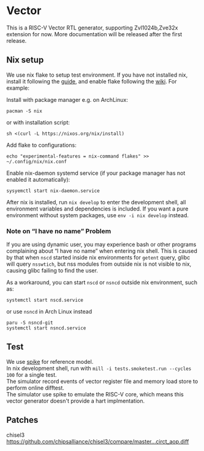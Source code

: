 # Vector

This is a RISC-V Vector RTL generator, supporting Zvl1024b,Zve32x extension for now.
More documentation will be released after the first release.

## Nix setup

We use nix flake to setup test environment. If you have not installed nix, install it following the [guide](https://nixos.org/manual/nix/stable/installation/installing-binary.html), and enable flake following the [wiki](https://nixos.wiki/wiki/Flakes#Enable_flakes). For example:

Install with package manager e.g. on ArchLinux:
```shell
pacman -S nix
```
or with installation script:
```
sh <(curl -L https://nixos.org/nix/install)
```

Add flake to configurations:
```shell
echo "experimental-features = nix-command flakes" >> ~/.config/nix/nix.conf
```

Enable nix-daemon systemd service (if your package manager has not enabled it automatically):
```shell
sysyemctl start nix-daemon.service
```

After nix is installed, run `nix develop` to enter the development shell, all environment variables and dependencies is included. If you want a pure environment without system packages, use `env -i nix develop` instead.

### Note on “I have no name” Problem
If you are using dynamic user, you may experience bash or other programs complaining about “I have no name” when entering nix shell. This is caused by that when `nscd` started inside nix environments for `getent` query, glibc will query `nsswtich`, but nss modules from outside nix is not visible to nix, causing glibc failing to find the user.

As a workaround, you can start `nscd` or `nsncd` outside nix environment, such as:
```shell
systemctl start nscd.service
```
or use `nsncd` in Arch Linux instead
```shell
paru -S nsncd-git
systemctl start nsncd.service
```

## Test
We use [spike](https://github.com/riscv/riscv-isa-sim) for reference model.  
In nix development shell, run with `mill -i tests.smoketest.run --cycles 100` for a single test.  
The simulator record events of vector register file and memory load store to perform online difftest.  
The simulator use spike to emulate the RISC-V core, which means this vector generator doesn't provide a hart implmentation.  

## Patches
<!-- BEGIN-PATCH -->
chisel3 https://github.com/chipsalliance/chisel3/compare/master...circt_aop.diff
<!-- END-PATCH -->
